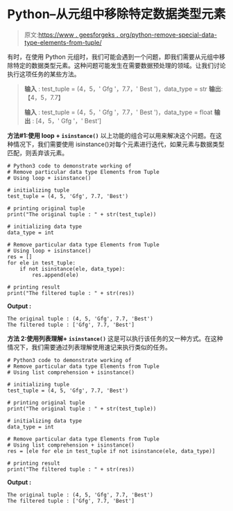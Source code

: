 # Python–从元组中移除特定数据类型元素

> 原文:[https://www . geesforgeks . org/python-remove-special-data-type-elements-from-tuple/](https://www.geeksforgeeks.org/python-remove-particular-data-type-elements-from-tuple/)

有时，在使用 Python 元组时，我们可能会遇到一个问题，即我们需要从元组中移除特定的数据类型元素。这种问题可能发生在需要数据预处理的领域。让我们讨论执行这项任务的某些方法。

> **输入** : test_tuple = (4，5，' Gfg '，7.7，' Best ')，data_type = str
> **输出**:【4，5，7.7】
> 
> **输入** : test_tuple = (4，5，' Gfg '，7.7，' Best ')，data_type = float
> **输出** : [4，5，' Gfg '，' Best']

**方法#1:使用 loop + `isinstance()`**
以上功能的组合可以用来解决这个问题。在这种情况下，我们需要使用 isinstance()对每个元素进行迭代，如果元素与数据类型匹配，则丢弃该元素。

```
# Python3 code to demonstrate working of 
# Remove particular data type Elements from Tuple
# Using loop + isinstance() 

# initializing tuple
test_tuple = (4, 5, 'Gfg', 7.7, 'Best')

# printing original tuple
print("The original tuple : " + str(test_tuple))

# initializing data type
data_type = int 

# Remove particular data type Elements from Tuple
# Using loop + isinstance()
res = []
for ele in test_tuple:
    if not isinstance(ele, data_type):
        res.append(ele)

# printing result 
print("The filtered tuple : " + str(res))
```

**Output :**

```
The original tuple : (4, 5, 'Gfg', 7.7, 'Best')
The filtered tuple : ['Gfg', 7.7, 'Best']

```

**方法 2:使用列表理解+ `isinstance()`**
这是可以执行该任务的又一种方式。在这种情况下，我们需要通过列表理解使用速记来执行类似的任务。

```
# Python3 code to demonstrate working of 
# Remove particular data type Elements from Tuple
# Using list comprehension + isinstance() 

# initializing tuple
test_tuple = (4, 5, 'Gfg', 7.7, 'Best')

# printing original tuple
print("The original tuple : " + str(test_tuple))

# initializing data type
data_type = int 

# Remove particular data type Elements from Tuple
# Using list comprehension + isinstance() 
res = [ele for ele in test_tuple if not isinstance(ele, data_type)]

# printing result 
print("The filtered tuple : " + str(res))
```

**Output :**

```
The original tuple : (4, 5, 'Gfg', 7.7, 'Best')
The filtered tuple : ['Gfg', 7.7, 'Best']

```